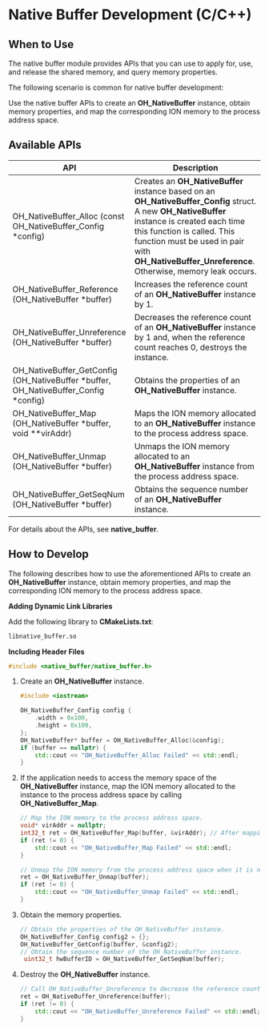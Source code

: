 # Native Buffer Development (C/C++)

## When to Use

The native buffer module provides APIs that you can use to apply for, use, and release the shared memory, and query memory properties.

The following scenario is common for native buffer development:

Use the native buffer APIs to create an **OH_NativeBuffer** instance, obtain memory properties, and map the corresponding ION memory to the process address space.

## Available APIs

| API| Description| 
| -------- | -------- |
| OH_NativeBuffer_Alloc (const OH_NativeBuffer_Config \*config) | Creates an **OH_NativeBuffer** instance based on an **OH_NativeBuffer_Config** struct. A new **OH_NativeBuffer** instance is created each time this function is called. This function must be used in pair with **OH_NativeBuffer_Unreference**. Otherwise, memory leak occurs.|
| OH_NativeBuffer_Reference (OH_NativeBuffer \*buffer) | Increases the reference count of an **OH_NativeBuffer** instance by 1.| 
| OH_NativeBuffer_Unreference (OH_NativeBuffer \*buffer) | Decreases the reference count of an **OH_NativeBuffer** instance by 1 and, when the reference count reaches 0, destroys the instance.| 
| OH_NativeBuffer_GetConfig (OH_NativeBuffer \*buffer, OH_NativeBuffer_Config \*config) | Obtains the properties of an **OH_NativeBuffer** instance.| 
| OH_NativeBuffer_Map (OH_NativeBuffer \*buffer, void \*\*virAddr) | Maps the ION memory allocated to an **OH_NativeBuffer** instance to the process address space.| 
| OH_NativeBuffer_Unmap (OH_NativeBuffer \*buffer) | Unmaps the ION memory allocated to an **OH_NativeBuffer** instance from the process address space.| 
| OH_NativeBuffer_GetSeqNum (OH_NativeBuffer \*buffer) | Obtains the sequence number of an **OH_NativeBuffer** instance.| 

For details about the APIs, see **native_buffer**.

## How to Develop

The following describes how to use the aforementioned APIs to create an **OH_NativeBuffer** instance, obtain memory properties, and map the corresponding ION memory to the process address space.

**Adding Dynamic Link Libraries**

Add the following library to **CMakeLists.txt**:
```txt
libnative_buffer.so
```

**Including Header Files**
```c++
#include <native_buffer/native_buffer.h>
```

1. Create an **OH_NativeBuffer** instance.
    ```c++
    #include <iostream>

    OH_NativeBuffer_Config config {
        .width = 0x100,
        .height = 0x100,
    };
    OH_NativeBuffer* buffer = OH_NativeBuffer_Alloc(&config);
    if (buffer == nullptr) {
        std::cout << "OH_NativeBuffer_Alloc Failed" << std::endl;
    }
    ```
   
2. If the application needs to access the memory space of the **OH_NativeBuffer** instance, map the ION memory allocated to the instance to the process address space by calling **OH_NativeBuffer_Map**.
    ```c++
    // Map the ION memory to the process address space.
    void* virAddr = nullptr;
    int32_t ret = OH_NativeBuffer_Map(buffer, &virAddr); // After mapping, the start address of the memory is returned through the parameter virAddr.
    if (ret != 0) {
        std::cout << "OH_NativeBuffer_Map Failed" << std::endl;
    }

    // Unmap the ION memory from the process address space when it is no longer needed.
    ret = OH_NativeBuffer_Unmap(buffer);
    if (ret != 0) {
        std::cout << "OH_NativeBuffer_Unmap Failed" << std::endl;
    }
    ```

3. Obtain the memory properties.
    ```c++
    // Obtain the properties of the OH_NativeBuffer instance.
    OH_NativeBuffer_Config config2 = {};
    OH_NativeBuffer_GetConfig(buffer, &config2);
    // Obtain the sequence number of the OH_NativeBuffer instance.
     uint32_t hwBufferID = OH_NativeBuffer_GetSeqNum(buffer);
    ```

4. Destroy the **OH_NativeBuffer** instance.
    ```c++
    // Call OH_NativeBuffer_Unreference to decrease the reference count by 1. When the reference count reaches 0, the instance is destroyed.
    ret = OH_NativeBuffer_Unreference(buffer);
    if (ret != 0) {
        std::cout << "OH_NativeBuffer_Unreference Failed" << std::endl;
    }
    ```
